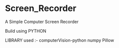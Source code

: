 # Screen_Recorder
A Simple Computer Screen Recorder

Build using PYTHON

LIBRARY used :-
computerVision-python
numpy
Pillow
